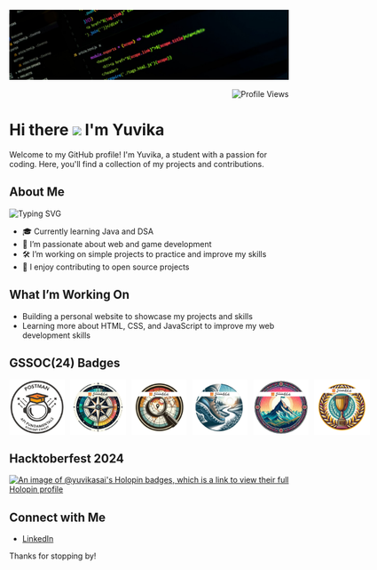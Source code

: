 ![Loading..](https://raw.githubusercontent.com/yuvikasai/yuvikasai/main/header.jfif)

<p align="right">
  <img src="https://komarev.com/ghpvc/?username=yuvikasai&style=flat-square&color=blue" alt="Profile Views"/>
</p>

<h1 align="left">Hi there <img src="https://raw.githubusercontent.com/aemmadi/aemmadi/master/wave.gif" width="35px"> I'm Yuvika</h1>

Welcome to my GitHub profile! I'm Yuvika, a student with a passion for coding. Here, you'll find a collection of my projects and contributions.

## About Me

<p align="left">
  <img src="https://readme-typing-svg.demolab.com?font=Fira+Code&color=0e75b6&size=24&center=true&vCenter=true&width=435&lines=Passionate+about+coding;Always+learning+new+things;Open+Source+Contributor" alt="Typing SVG" />
</p>

- 🎓 Currently learning Java and DSA 
- 🌟 I’m passionate about web and game development
- 🛠️ I’m working on simple projects to practice and improve my skills
- 🎨 I enjoy contributing to open source projects

## What I’m Working On

- Building a personal website to showcase my projects and skills
- Learning more about HTML, CSS, and JavaScript to improve my web development skills

## GSSOC(24) Badges
<div style='display:flex; align-items:center; gap: 10px;' align='center'>
<img src="https://github.com/yuvikasai/yuvikasai/blob/main/postman.png" width="100px" height="100px" />
  <img src="https://github.com/yuvikasai/yuvikasai/blob/main/1.png" width="100px" height="100px" />
  <img src="https://github.com/yuvikasai/yuvikasai/blob/main/2.png" width="100px" height="100px" />
  <img src="https://github.com/yuvikasai/yuvikasai/blob/main/3.png" width="100px" height="100px" />
  <img src="https://github.com/yuvikasai/yuvikasai/blob/main/4.png" width="100px" height="100px" />
  <img src="https://github.com/yuvikasai/yuvikasai/blob/main/5.png" width="100px" height="100px" />
</div>

## Hacktoberfest 2024
[![An image of @yuvikasai's Holopin badges, which is a link to view their full Holopin profile](https://holopin.me/yuvikasai)](https://holopin.io/@yuvikasai)

## Connect with Me

- [LinkedIn](https://www.linkedin.com/in/yuvikasai/)

Thanks for stopping by!
